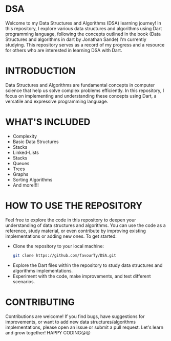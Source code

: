 # DSA
Welcome to my Data Structures and Algorithms (DSA) learning journey! In this repository, I explore various data structures and algorithms using Dart programming language, following the concepts outlined in the book (Data Structures and algorithms in dart by Jonathan Sande) I'm currently studying. This repository serves as a record of my progress and a resource for others who are interested in learning DSA with Dart.

# INTRODUCTION
Data Structures and Algorithms are fundamental concepts in computer science that help us solve complex problems efficiently. In this repository, I focus on implementing and understanding these concepts using Dart, a versatile and expressive programming language.

# WHAT'S INCLUDED
* Complexity
* Basic Data Structures
* Stacks
* Linked-Lists
* Stacks
* Queues
* Trees
* Graphs
* Sorting Algorithms
* And  more!!!!

# HOW TO USE THE REPOSITORY
Feel free to explore the code in this repository to deepen your understanding of data structures and algorithms. You can use the code as a reference, study material, or even contribute by improving existing implementations or adding new ones. To get started:
* Clone the repository to your local machine:
   ```bash
   git clone https://github.com/favourTy/DSA.git
* Explore the Dart files within the repository to study data structures and algorithms implementations.
* Experiment with the code, make improvements, and test different scenarios.

# CONTRIBUTING
Contributions are welcome! If you find bugs, have suggestions for improvements, or want to add new data structures/algorithms implementations, please open an issue or submit a pull request. Let's learn and grow together!
HAPPY CODING😘😍
